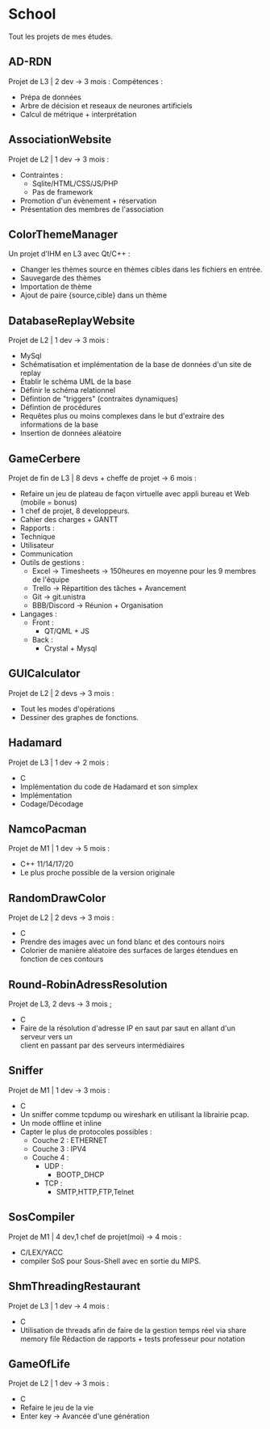 # School
Tout les projets de mes études.

## AD-RDN 
Projet de L3 | 2 dev -> 3 mois : 
Compétences : 
- Prépa de données
- Arbre de décision et reseaux de neurones artificiels
- Calcul de métrique + interprétation 

## AssociationWebsite
Projet de L2 | 1 dev -> 3 mois : 
- Contraintes  :   
	- Sqlite/HTML/CSS/JS/PHP
	- Pas de framework   
- Promotion d'un évènement + réservation   
- Présentation des membres de l'association  

## ColorThemeManager
Un projet d'IHM en L3 avec Qt/C++ :   
- Changer les thèmes source en thèmes cibles dans les fichiers en   entrée.  
- Sauvegarde des thèmes   
- Importation de thème   
- Ajout de paire {source,cible} dans un thème  
	
## DatabaseReplayWebsite
Projet de L2 | 1 dev -> 3 mois : 
- MySql 
- Schématisation et implémentation de la base de données d'un site de replay 
- Établir le schéma UML de la base 
- Définir le schéma relationnel 
- Défintion de "triggers" (contraites dynamiques) 
- Défintion de procédures 
- Requêtes plus ou moins complexes dans le but d'extraire des informations de la base
- Insertion de données aléatoire 

## GameCerbere
Projet de fin de L3 | 8 devs + cheffe de projet -> 6 mois : 
- Refaire un jeu de plateau de façon virtuelle avec appli bureau et Web (mobile = bonus)  
- 1 chef de projet, 8 developpeurs.  
- Cahier des charges + GANTT  
- Rapports :   
- Technique  
- Utilisateur  
- Communication  
- Outils de gestions :   
  - Excel -> Timesheets -> 150heures en moyenne pour les 9 membres de l'équipe  
  - Trello -> Répartition des tâches + Avancement  
  - Git -> git.unistra  
  - BBB/Discord -> Réunion + Organisation   
- Langages : 
  - Front : 
  	- QT/QML + JS	
  - Back : 
  	- Crystal + Mysql
	
## GUICalculator
Projet de L2  | 2 devs -> 3 mois : 
- Tout les modes d'opérations 
- Dessiner des graphes de fonctions.

## Hadamard 
Projet de L3 | 1 dev -> 2 mois : 
- C 
- Implémentation du code de Hadamard et son simplex 
- Implémentation 
- Codage/Décodage

## NamcoPacman
Projet de M1 | 1 dev -> 5 mois : 
- C++ 11/14/17/20 
- Le plus proche possible de la version originale 

## RandomDrawColor
Projet de L2 | 2 devs -> 3 mois : 
- C 
- Prendre des images avec un fond blanc et des contours noirs 
- Colorier de manière aléatoire des surfaces de larges étendues en fonction de ces contours 

## Round-RobinAdressResolution 
Projet de L3, 2 devs -> 3 mois ; 
- C 
- Faire de la résolution d'adresse IP en saut par saut en allant d'un serveur vers un 	
	client en passant par des serveurs intermédiaires 

## Sniffer 
Projet de M1 | 1 dev -> 3 mois : 
- C 
- Un sniffer comme tcpdump ou wireshark en utilisant la librairie pcap.
- Un mode offline et inline 
- Capter le plus de protocoles possibles : 
  - Couche 2 : ETHERNET
  - Couche 3 : IPV4
  - Couche 4 : 
	- UDP : 
		- BOOTP_DHCP
	- TCP : 
		- SMTP,HTTP,FTP,Telnet
## SosCompiler 
Projet de M1 | 4 dev,1 chef de projet(moi) -> 4 mois : 
- C/LEX/YACC 
- compiler SoS pour Sous-Shell avec en sortie du MIPS.

## ShmThreadingRestaurant
Projet de L3 | 1 dev -> 4 mois : 
- C 
- Utilisation de threads afin de faire de la gestion temps réel via share memory file
Rédaction de rapports + tests professeur pour notation

## GameOfLife 
Projet de L2 | 1 dev -> 3 mois : 
- C 
- Refaire le jeu de la vie 
- Enter key -> Avancée d'une génération

